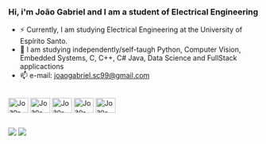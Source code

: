 ### Hi, i'm João Gabriel and I am a student of Electrical Engineering

- ⚡ Currently, I am studying Electrical Engineering at the University of Espírito Santo.
- 📝 I am studying independently/self-taugh Python, Computer Vision, Embedded Systems, C, C++, C# Java, Data Science and FullStack applicactions
- 📫 e-mail: joaogabriel.sc99@gmail.com



<div style="display: inline_block"><br>
  <img align="center" alt="Joao-Matlab" height="30" width="40"
src="https://cdn.jsdelivr.net/gh/devicons/devicon/icons/python/python-original-wordmark.svg"
  <img align="center" alt="Joao-Matlab" height="30" width="40"       
src="https://cdn.jsdelivr.net/gh/devicons/devicon/icons/matlab/matlab-original.svg">
  <img align="center" alt="Joao-Matlab" height="30" width="40"
src="https://cdn.jsdelivr.net/gh/devicons/devicon/icons/c/c-original.svg">
  <img align="center" alt="Joao-Matlab" height="30" width="40"
src="https://cdn.jsdelivr.net/gh/devicons/devicon/icons/java/java-original-wordmark.svg">
  <img align="center" alt="Joao-Matlab" height="30" width="40"
src="https://cdn.jsdelivr.net/gh/devicons/devicon/icons/microsoftsqlserver/microsoftsqlserver-plain-wordmark.svg">
  <img align="center" alt="Joao-Matlab" height="30" width="40"
src="https://cdn.jsdelivr.net/gh/devicons/devicon/icons/linux/linux-original.svg">
</div>
 
##

<div> 
  <a href="https://www.linkedin.com/in/joão-gabriel2908/" target="_blank"><img src="https://img.shields.io/badge/LinkedIn-0077B5?style=for-the-badge&logo=linkedin&logoColor=white" target="_blank"></a>
  <a href = "mailto:joaogabriel.sc99@gmail.com"><img src="https://img.shields.io/badge/Gmail-D14836?style=for-the-badge&logo=gmail&logoColor=white" target="_blank"></a>
</div>    
